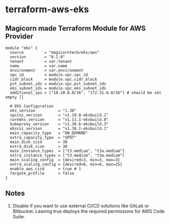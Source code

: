 # terraform-aws-eks

Magicorn made Terraform Module for AWS Provider
--
```
module "eks" {
  source         = "magicorntech/eks/aws"
  version        = "0.1.0"
  tenant         = var.tenant
  name           = var.name
  environment    = var.environment
  vpc_id         = module.vpc.vpc_id
  cidr_block     = module.vpc.cidr_block
  pvt_subnet_ids = module.vpc.pvt_subnet_ids
  eks_subnet_ids = module.vpc.eks_subnet_ids
  additional_ips = ["10.10.0.0/16", "172.31.0.0/16"] # should be set empty []

  # EKS Configuration
  eks_version          = "1.30"
  vpccni_version       = "v1.19.0-eksbuild.1"
  coredns_version      = "v1.11.1-eksbuild.8"
  kubeproxy_version    = "v1.30.6-eksbuild.3"
  ebscsi_version       = "v1.38.1-eksbuild.1"
  main_capacity_type   = "ON_DEMAND"
  extra_capacity_type  = "SPOT"
  main_disk_size       = 30
  extra_disk_size      = 30
  main_instance_types  = ["t3.medium", "t3a.medium"]
  extra_instance_types = ["t3.medium", "t3a.medium"]
  main_scaling_config  = {desired=3, min=3, max=3}
  extra_scaling_config = {desired=0, min=0, max=25}
  enable_aws_cicd      = true # 1
  fargate_profile      = false
}
```

## Notes
1) Disable if you want to use external CI/CD solutions like GitLab or Bitbucket. Leaving true deploys the required permissions for AWS Code Suite.